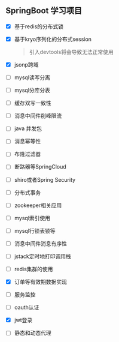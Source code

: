 
## SpringBoot 学习项目


- [x] 基于redis的分布式锁
- [x] 基于kryo序列化的分布式session
    > 引入devtools将会导致无法正常使用
- [x] jsonp跨域

- [ ] mysql读写分离 
- [ ] mysql分库分表 
- [ ] 缓存双写一致性 
- [ ] 消息中间件削峰限流 
- [ ] java 并发包
- [ ] 消息幂等性 
- [ ] 布隆过滤器 
- [ ] 断路器等SpringCloud 
- [ ] shiro或者Spring Security 
- [ ] 分布式事务 
- [ ] zookeeper相关应用

- [ ] mysql索引使用 
- [ ] mysql行锁表锁等 

- [ ] 消息中间件消息有序性 

- [ ] jstack定时地打印调用栈 
- [ ] redis集群的使用
- [x] 订单等有效期数据实现 

- [ ] 服务监控


- [ ] oauth认证
- [x] jwt登录
- [ ] 静态和动态代理